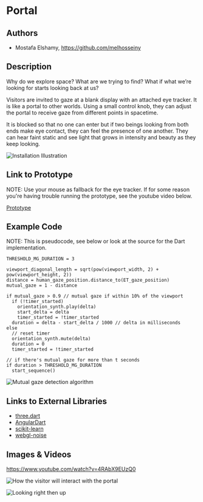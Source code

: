 # Portal

## Authors
- Mostafa Elshamy, https://github.com/melhosseiny
  
## Description

Why do we explore space? What are we trying to find? What if what we’re looking for starts looking back at us?

Visitors are invited to gaze at a blank display with an attached eye tracker. It is like a portal to other worlds. Using a small control knob, they can adjust the portal to receive gaze from different points in spacetime.

It is blocked so that no one can enter but if two beings looking from both ends make eye contact, they can feel the presence of one another. They can hear faint static and see light that grows in intensity and beauty as they keep looking.

![Installation Illustration](../project_images/inst.png?raw=true "Installation Illustration")

## Link to Prototype
NOTE: Use your mouse as fallback for the eye tracker. If for some reason you're having trouble running the prototype, see the youtube video below.

[Prototype](http://portal-pt.appspot.com/ "Prototype")

## Example Code
NOTE: This is pseudocode, see below or look at the source for the Dart implementation.
```
THRESHOLD_MG_DURATION = 3

viewport_diagonal_length = sqrt(pow(viewport_width, 2) + pow(viewport_height, 2)) 
distance = human_gaze_position.distance_to(ET_gaze_position)
mutual_gaze = 1 - distance

if mutual_gaze > 0.9 // mutual gaze if within 10% of the viewport
  if (!timer_started)
    orientation_synth.play(delta)
    start_delta = delta
    timer_started = !timer_started
  duration = delta - start_delta / 1000 // delta in milliseconds
else
  // reset timer
  orientation_synth.mute(delta)
  duration = 0
  timer_started = !timer_started

// if there's mutual gaze for more than t seconds
if duration > THRESHOLD_MG_DURATION
  start_sequence()
```

![Mutual gaze detection algorithm](../project_images/interaction.gif?raw=true "Mutual gaze detection algorithm")

## Links to External Libraries

 - [three.dart](http://threedart.github.io/three.dart/ "Dart port of three.js")
 - [AngularDart](https://angulardart.org/ "Dart port of AngularJS")
 - [scikit-learn](http://scikit-learn.org/stable/ "Machine Learning in Python")
 - [webgl-noise](https://github.com/ashima/webgl-noise "Procedural Noise Shader Routines compatible with WebGL")

## Images & Videos

https://www.youtube.com/watch?v=4RAbX9EUzQ0

![How the visitor will interact with the portal](../project_images/storyboard.png?raw=true "How the visitor will interact with the portal")

![Looking right then up](../project_images/gazegen-lookrightup.gif?raw=true "Looking right then up")